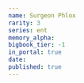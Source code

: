 ```yaml
---
name: Surgeon Phlox
rarity: 3
series: ent
memory_alpha:
bigbook_tier: -1
in_portal: true
date:
published: true
---
```



